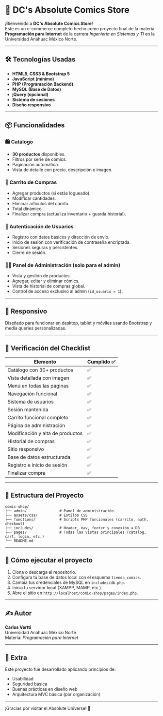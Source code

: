 # 🦸 DC's Absolute Comics Store

¡Bienvenido a **DC's Absolute Comics Store**!  
Este es un e-commerce completo hecho como proyecto final de la materia **Programación para Internet** de la carrera *Ingeniería en Sistemas y TI* en la Universidad Anáhuac México Norte.

---

## 🛠️ Tecnologías Usadas

- **HTML5, CSS3 & Bootstrap 5**
- **JavaScript (mínimo)**
- **PHP (Programación Backend)**
- **MySQL (Base de Datos)**
- **jQuery (opcional)**
- **Sistema de sesiones**
- **Diseño responsivo**

---

## 📦 Funcionalidades

### 🛍️ Catálogo
- **30 productos** disponibles.
- Filtros por serie de cómics.
- Paginación automática.
- Vista de detalle con precio, descripción e imagen.

### 🛒 Carrito de Compras
- Agregar productos (si estás logueado).
- Modificar cantidades.
- Eliminar artículos del carrito.
- Total dinámico.
- Finalizar compra (actualiza inventario + guarda historial).

### 🔐 Autenticación de Usuarios
- Registro con datos básicos y dirección de envío.
- Inicio de sesión con verificación de contraseña encriptada.
- Sesiones seguras y persistentes.
- Cierre de sesión.

### 🧑‍💻 Panel de Administración (solo para el admin)
- Vista y gestión de productos.
- Agregar, editar y eliminar cómics.
- Vista de historial de compras global.
- Control de acceso exclusivo al admin (`id_usuario = 1`).

---

## 📱 Responsivo

Diseñado para funcionar en desktop, tablet y móviles usando Bootstrap y media queries personalizadas.

---

## 🧪 Verificación del Checklist

| Elemento                         | Cumplido ✅ |
|----------------------------------|-------------|
| Catálogo con 30+ productos       | ✅          |
| Vista detallada con imagen       | ✅          |
| Menú en todas las páginas        | ✅          |
| Navegación funcional             | ✅          |
| Sistema de usuarios              | ✅          |
| Sesión mantenida                 | ✅          |
| Carrito funcional completo       | ✅          |
| Página de administración         | ✅          |
| Modificación y alta de productos | ✅          |
| Historial de compras             | ✅          |
| Sitio responsivo                 | ✅          |
| Base de datos estructurada       | ✅          |
| Registro e inicio de sesión      | ✅          |
| Finalizar compra                 | ✅          |

---

## 📂 Estructura del Proyecto

```
comic-shop/
├── admin/               # Panel de administración
├── assets/css/          # Estilos CSS
├── functions/           # Scripts PHP funcionales (carrito, auth, checkout)
├── includes/            # Header, nav, footer y conexión a DB
├── pages/               # Todas las vistas principales (catalog, cart, login, etc.)
└── README.md
```

---

## 🚀 Cómo ejecutar el proyecto

1. Clona o descarga el repositorio.
2. Configura tu base de datos local con el esquema `tienda_comics`.
3. Cambia tus credenciales de MySQL en `includes/db.php`.
4. Inicia tu servidor local (XAMPP, MAMP, etc.).
5. Abre el sitio en `http://localhost/comic-shop/pages/index.php`.

---

## ✍️ Autor

**Carlos Vertti**  
Universidad Anáhuac México Norte  
Materia: *Programación para Internet*

---

## 🦾 Extra

Este proyecto fue desarrollado aplicando principios de:
- Usabilidad
- Seguridad básica
- Buenas prácticas en diseño web
- Arquitectura MVC básica (por organización)

---

¡Gracias por visitar el Absolute Universe! 🚀  
